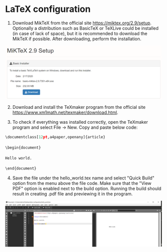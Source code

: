 # LaTeX configuration 

1. Download MikTeX from the official site https://miktex.org/2.9/setup.
   Optionally a distribution such as BasicTeX or TeXLive could be installed (in case of lack of space), but it      is recommended to download the MikTeX if possible. After downloading, perform the installation.

![MikTeX](img\miktex.png)

2. Download and install the TeXmaker program from the official site 
   https://www.xm1math.net/texmaker/download.html.

3. To check if everything was installed correctly, open the TeXmaker program and select File -> New. Copy and       paste below code:


```python
\documentclass[12pt,a4paper,openany]{article}

\begin{document}

Hello world.

\end{document}
```

4. Save the file under the hello_world.tex name and select "Quick Build" option from the menu above the file        code. Make sure that the "View PDF" option is enabled next to the build option. Running the build should         result in creating .pdf file and previewing it in the program.

![hello_world](img\hello_world.png)
